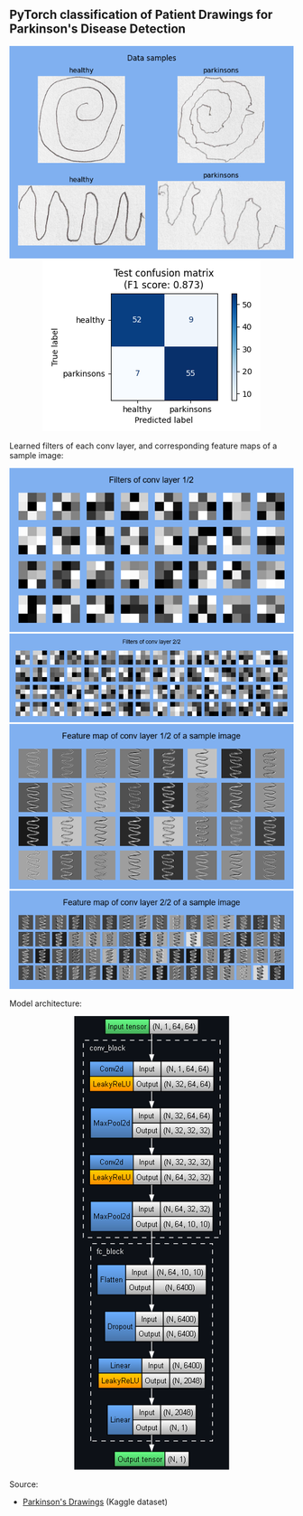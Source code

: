 ## PyTorch classification of Patient Drawings for Parkinson's Disease Detection

<p align="center">
	<img src="images/data_samples.png"/>
	<br/>
	<img src="images/test_confusion_matrix.png"/>
</p>

Learned filters of each conv layer, and corresponding feature maps of a sample image:

<p align="center">
	<img src="images/conv1_filters.png"/>
	<br/>
	<img src="images/conv2_filters.png"/>
	<br/>
	<img src="images/conv1_feature_map.png"/>
	<br/>
	<img src="images/conv2_feature_map.png"/>
</p>

Model architecture:

<p align="center">
	<img src="images/model_architecture.png"/>
</p>

Source:
- [Parkinson's Drawings](https://www.kaggle.com/datasets/kmader/parkinsons-drawings) (Kaggle dataset)
